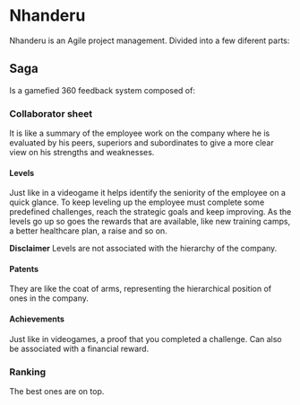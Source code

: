 # Nhanderu

Nhanderu is an Agile project management. Divided into a few diferent parts:

## Saga
Is a gamefied 360 feedback system composed of:

### Collaborator sheet
It is like a summary of the employee work on the company where he is evaluated by his peers, superiors and subordinates to give a more clear view on his strengths and weaknesses.

#### Levels
Just like in a videogame it helps identify the seniority of the employee on a quick glance. 
To keep leveling up the employee must complete some predefined challenges, reach the strategic goals and keep improving.
As the levels go up so goes the rewards that are available, like new training camps, a better healthcare plan, a raise and so on.

**Disclaimer**
Levels are not associated with the hierarchy of the company.

#### Patents
They are like the coat of arms, representing the hierarchical position of ones in the company.

#### Achievements
Just like in videogames, a proof that you completed a challenge. Can also be associated with a financial reward.

### Ranking
The best ones are on top.
